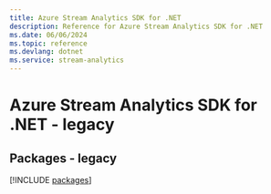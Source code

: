 ```yaml
---
title: Azure Stream Analytics SDK for .NET
description: Reference for Azure Stream Analytics SDK for .NET
ms.date: 06/06/2024
ms.topic: reference
ms.devlang: dotnet
ms.service: stream-analytics
---
```

# Azure Stream Analytics SDK for .NET - legacy
## Packages - legacy
[!INCLUDE [packages](stream-analytics-index.md)]